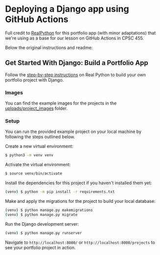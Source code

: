 # Deploying a Django app using GitHub Actions

Full credit to [RealPython](https://realpython.com/get-started-with-django-1/) for this portfolio app (with minor adaptations) that we're using as a base for our lesson on GitHub Actions in CPSC 455.

Below the original instructions and readme:

## Get Started With Django: Build a Portfolio App

Follow the [step-by-step instructions](https://realpython.com/get-started-with-django-1/) on Real Python to build your own portfolio project with Django.

### Images

You can find the example images for the projects in the [uploads/project_images](uploads/project_images) folder.

### Setup

You can run the provided example project on your local machine by following the steps outlined below.

Create a new virtual environment:

```bash
$ python3 -m venv venv
```

Activate the virtual environment:

```bash
$ source venv/bin/activate
```

Install the dependencies for this project if you haven't installed them yet:

```bash
(venv) $ python -m pip install -r requirements.txt
```

Make and apply the migrations for the project to build your local database:

```bash
(venv) $ python manage.py makemigrations
(venv) $ python manage.py migrate
```

Run the Django development server:

```bash
(venv) $ python manage.py runserver
```

Navigate to `http://localhost:8000/` or `http://localhost:8000/projects` to see your portfolio project in action.
